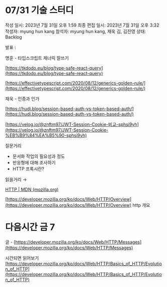 # 07/31 기술 스터디

작성 일시: 2023년 7월 31일 오후 1:59
최종 편집 일시: 2023년 7월 31일 오후 3:32
작성자: myung hun kang
참석자: myung hun kang, 재욱 김, 김진영
상태: Backlog

발표 : 

명훈 - 타입스크립트 제너릭 잘쓰기

[https://tkdodo.eu/blog/type-safe-react-query](https://tkdodo.eu/blog/type-safe-react-query)

[https://effectivetypescript.com/2020/08/12/generics-golden-rule/](https://effectivetypescript.com/2020/08/12/generics-golden-rule/)

재욱 - 인증과 인가

[https://hudi.blog/session-based-auth-vs-token-based-auth/](https://hudi.blog/session-based-auth-vs-token-based-auth/)

[https://velog.io/@znftm97/JWT-Session-Cookie-비교-sphsi9yh](https://velog.io/@znftm97/JWT-Session-Cookie-%EB%B9%84%EA%B5%90-sphsi9yh)

질문거리 

- 문서화 작업의 필요성과 정도
- 반응형에 대해 조사하기
- HTTP  프록시란?

읽을거리 → 

[HTTP | MDN (mozilla.org)](https://developer.mozilla.org/ko/docs/Web/HTTP)

[https://developer.mozilla.org/ko/docs/Web/HTTP/Overview](https://developer.mozilla.org/ko/docs/Web/HTTP/Overview) http 개요

# 다음시간  금 7

글 - [https://developer.mozilla.org/ko/docs/Web/HTTP/Messages](https://developer.mozilla.org/ko/docs/Web/HTTP/Messages)

시간되면 읽어보기  [https://developer.mozilla.org/ko/docs/Web/HTTP/Basics_of_HTTP/Evolution_of_HTTP](https://developer.mozilla.org/ko/docs/Web/HTTP/Basics_of_HTTP/Evolution_of_HTTP)